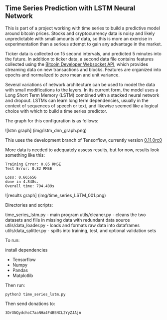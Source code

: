 ## Time Series Prediction with LSTM Neural Network

This is part of a project working with time series to build a predictive model around bitcoin prices. Stocks and cryptocurrency data is noisy and likely unpredictable with small amounts of data, so this is more an exercise in experimentation than a serious attempt to gain any advantage in the market.
  
Ticker data is collected on 15 second intervals, and predicted 5 minutes into the future. In addition to ticker data, a second data file contains features collected using the [Bitcoin Developer Websocket API](https://blockchain.info), which provides streaming data on new transactions and blocks. Features are organized into epochs and normalized to zero mean and unit variance.

Several variations of network architecture can be used to model the data with small modifications to the layers. In its current form, the model uses a Long Short Term Memory (LSTM) combined with a stacked neural network and dropout. LSTMs can learn long term dependencies, usually in the context of sequences of speech or text, and likewise seemed like a logical choice with which to build a time series predictor.   

The graph for this configuration is as follows:

![lstm graph] (img/lstm_dnn_graph.png)

This uses the development branch of Tensorflow, currently version [0.11.0rc0](https://www.tensorflow.org/)

More data is needed to adequately assess results, but for now, results look something like this:

```
Training Error: 0.85 RMSE
Test Error: 0.82 RMSE

Loss: 0.665656
done in 4.848s.
Overall time: 794.409s
```

![results graph] (img/time_series_LSTM_001.png)

Directories and scripts:

time_series_lstm.py - main program
utils/cleaner.py - cleans the two datasets and fills in missing data with redundant data source
utils/data_loader.py - loads and formats raw data into dataframes
utils/data_splitter.py - spilts into training, test, and optional validation sets

To run:

install dependencies
- Tensorflow
- Numpy
- Pandas
- Matplotlib
    
Then run:

```
python3 time_series_lstm.py
```

Then send donations to:
```
3DrXNQydchoC7aaNHa4F4BSNCL2YyZJAjn
``` 